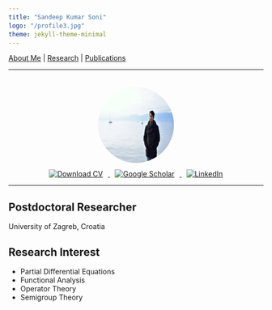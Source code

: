 ```yaml
---
title: "Sandeep Kumar Soni"
logo: "/profile3.jpg"
theme: jekyll-theme-minimal
---
```


<!-- Navigation Links -->
[About Me](about.md) | [Research](research.md) | [Publications](publications.md)

---

<!-- Profile Section -->
<div style="text-align: center;">
  <img src="/profile3.jpg" alt="Sandeep Kumar Soni" style="width:150px; height:150px; border-radius:50%; margin-top:20px;">
</div>

<!-- Downloads and Links Section -->
<div style="text-align: center; margin-top:10px;">
  <a href="./path-to-your-cv/My_CV.pdf" download>
    <img src="/assets/icons/cv-icon.png" alt="Download CV" style="width:30px; height:30px; margin: 0 10px;">
  </a>
  <a href="https://scholar.google.com/citations?hl=en&user=zXOJ0cQAAAAJ" target="_blank">
    <img src="/assets/icons/google-scholar-icon.png" alt="Google Scholar" style="width:30px; height:30px; margin: 0 10px;">
  </a>
  <a href="https://www.linkedin.com/in/sandeep-soni-90bbb3243/" target="_blank">
    <img src="/assets/icons/linkedin-icon.png" alt="LinkedIn" style="width:30px; height:30px; margin: 0 10px;">
  </a>
</div>

---

## Postdoctoral Researcher 
University of Zagreb, Croatia

## Research Interest
- Partial Differential Equations
- Functional Analysis
- Operator Theory
- Semigroup Theory
